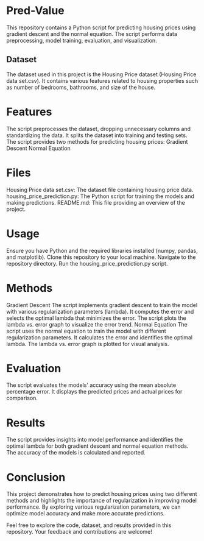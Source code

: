 # Pred-Value
This repository contains a Python script for predicting housing prices using gradient descent and the normal equation. The script performs data preprocessing, model training, evaluation, and visualization.

## Dataset
The dataset used in this project is the Housing Price dataset (Housing Price data set.csv). It contains various features related to housing properties such as number of bedrooms, bathrooms, and size of the house.

# Features
The script preprocesses the dataset, dropping unnecessary columns and standardizing the data.
It splits the dataset into training and testing sets.
The script provides two methods for predicting housing prices:
Gradient Descent
Normal Equation

# Files
Housing Price data set.csv: The dataset file containing housing price data.
housing_price_prediction.py: The Python script for training the models and making predictions.
README.md: This file providing an overview of the project.

# Usage
Ensure you have Python and the required libraries installed (numpy, pandas, and matplotlib).
Clone this repository to your local machine.
Navigate to the repository directory.
Run the housing_price_prediction.py script.

# Methods
Gradient Descent
The script implements gradient descent to train the model with various regularization parameters (lambda).
It computes the error and selects the optimal lambda that minimizes the error.
The script plots the lambda vs. error graph to visualize the error trend.
Normal Equation
The script uses the normal equation to train the model with different regularization parameters.
It calculates the error and identifies the optimal lambda.
The lambda vs. error graph is plotted for visual analysis.

# Evaluation
The script evaluates the models' accuracy using the mean absolute percentage error.
It displays the predicted prices and actual prices for comparison.

# Results
The script provides insights into model performance and identifies the optimal lambda for both gradient descent and normal equation methods.
The accuracy of the models is calculated and reported.

# Conclusion
This project demonstrates how to predict housing prices using two different methods and highlights the importance of regularization in improving model performance. By exploring various regularization parameters, we can optimize model accuracy and make more accurate predictions.

Feel free to explore the code, dataset, and results provided in this repository. Your feedback and contributions are welcome!
